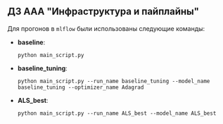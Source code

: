 ## ДЗ ААА "Инфраструктура и пайплайны"
Для прогонов в `mlflow` были использованы следующие команды:
- **baseline**:
  
  ```console
  python main_script.py
  ```
- **baseline_tuning**:

  ```console
  python main_script.py --run_name baseline_tuning --model_name baseline_tuning --optimizer_name Adagrad
  ```

- **ALS_best**:

  ```console
  python main_script.py --run_name ALS_best --model_name ALS_best 
  ```
